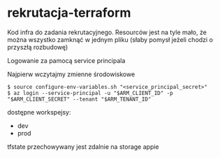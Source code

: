 # rekrutacja-terraform
Kod infra do zadania rekrutacyjnego.
Resourców jest na tyle mało, że można wszystko zamknąć w jednym pliku
(słaby pomysł jeżeli chodzi o przyszłą rozbudowę)

Logowanie za pamocą service principala

Najpierw wczytajmy zmienne środowiskowe
```
$ source configure-env-variables.sh "<service_principal_secret>"
$ az login --service-principal -u "$ARM_CLIENT_ID" -p "$ARM_CLIENT_SECRET" --tenant "$ARM_TENANT_ID"
```

dostępne workspejsy:
- dev
- prod

tfstate przechowywany jest zdalnie na storage appie
